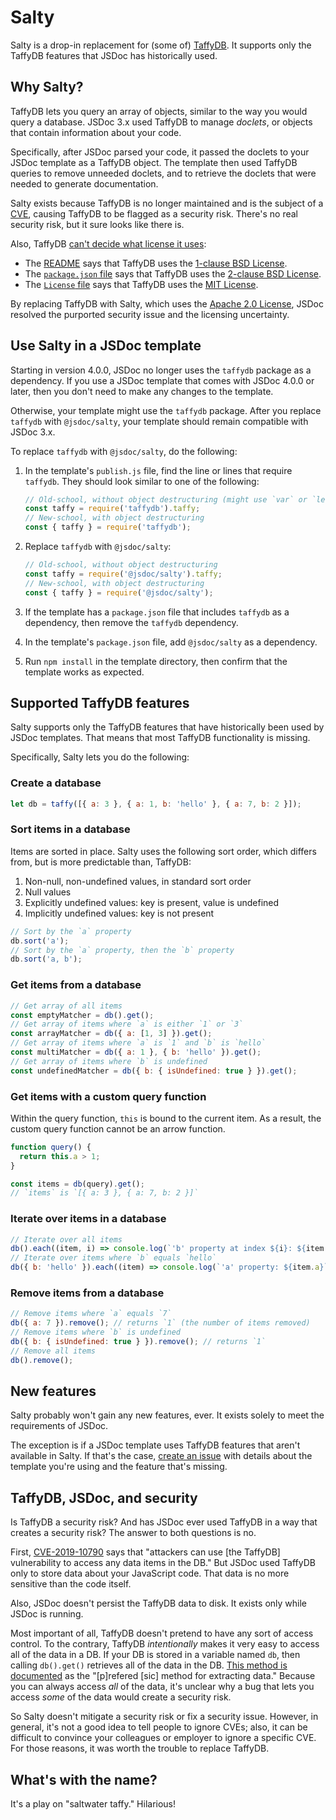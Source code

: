 # Salty

Salty is a drop-in replacement for (some of) [TaffyDB](https://github.com/typicaljoe/taffydb). It
supports only the TaffyDB features that JSDoc has historically used.

## Why Salty?

TaffyDB lets you query an array of objects, similar to the way you would query a database. JSDoc 3.x
used TaffyDB to manage _doclets_, or objects that contain information about your code.

Specifically, after JSDoc parsed your code, it passed the doclets to your JSDoc template as a
TaffyDB object. The template then used TaffyDB queries to remove unneeded doclets, and to retrieve
the doclets that were needed to generate documentation.

Salty exists because TaffyDB is no longer maintained and is the subject of a
[CVE](https://www.cve.org/CVERecord?id=CVE-2019-10790), causing TaffyDB to be flagged as a security
risk. There's no real security risk, but it sure looks like there is.

Also, TaffyDB [can't decide what license it uses](https://github.com/typicaljoe/taffydb/issues/166):

- The [README](https://github.com/typicaljoe/taffydb/blame/d4870cee370abffe510ba598b02e4e7ad6af5d2a/README.md#L146-L156)
  says that TaffyDB uses the [1-clause BSD License](https://opensource.org/licenses/BSD-1-Clause).
- The [`package.json` file](https://github.com/typicaljoe/taffydb/blob/d4870cee370abffe510ba598b02e4e7ad6af5d2a/package.json#L32)
  says that TaffyDB uses the [2-clause BSD License](https://opensource.org/licenses/BSD-2-Clause).
- The [`License` file](https://github.com/typicaljoe/taffydb/blob/d4870cee370abffe510ba598b02e4e7ad6af5d2a/License)
  says that TaffyDB uses the [MIT License](https://opensource.org/licenses/MIT).

By replacing TaffyDB with Salty, which uses the
[Apache 2.0 License](https://github.com/jsdoc/jsdoc/blob/main/packages/jsdoc-salty/LICENSE), JSDoc
resolved the purported security issue and the licensing uncertainty.

## Use Salty in a JSDoc template

Starting in version 4.0.0, JSDoc no longer uses the `taffydb` package as a dependency. If you use a
JSDoc template that comes with JSDoc 4.0.0 or later, then you don't need to make any changes to the
template.

Otherwise, your template might use the `taffydb` package. After you replace `taffydb` with
`@jsdoc/salty`, your template should remain compatible with JSDoc 3.x.

To replace `taffydb` with `@jsdoc/salty`, do the following:

1.  In the template's `publish.js` file, find the line or lines that require `taffydb`. They should
    look similar to one of the following:

    ```js
    // Old-school, without object destructuring (might use `var` or `let` instead of `const`)
    const taffy = require('taffydb').taffy;
    // New-school, with object destructuring
    const { taffy } = require('taffydb');
    ```

2.  Replace `taffydb` with `@jsdoc/salty`:

    ```js
    // Old-school, without object destructuring
    const taffy = require('@jsdoc/salty').taffy;
    // New-school, with object destructuring
    const { taffy } = require('@jsdoc/salty');
    ```

3.  If the template has a `package.json` file that includes `taffydb` as a dependency, then remove
    the `taffydb` dependency.

4.  In the template's `package.json` file, add `@jsdoc/salty` as a dependency.

5.  Run `npm install` in the template directory, then confirm that the template works as expected.

## Supported TaffyDB features

Salty supports only the TaffyDB features that have historically been used by JSDoc templates. That
means that most TaffyDB functionality is missing.

Specifically, Salty lets you do the following:

### Create a database

```js
let db = taffy([{ a: 3 }, { a: 1, b: 'hello' }, { a: 7, b: 2 }]);
```

### Sort items in a database

Items are sorted in place. Salty uses the following sort order, which differs from, but is more
predictable than, TaffyDB:

1.  Non-null, non-undefined values, in standard sort order
2.  Null values
3.  Explicitly undefined values: key is present, value is undefined
4.  Implicitly undefined values: key is not present

```js
// Sort by the `a` property
db.sort('a');
// Sort by the `a` property, then the `b` property
db.sort('a, b');
```

### Get items from a database

```js
// Get array of all items
const emptyMatcher = db().get();
// Get array of items where `a` is either `1` or `3`
const arrayMatcher = db({ a: [1, 3] }).get();
// Get array of items where `a` is `1` and `b` is `hello`
const multiMatcher = db({ a: 1 }, { b: 'hello' }).get();
// Get array of items where `b` is undefined
const undefinedMatcher = db({ b: { isUndefined: true } }).get();
```

### Get items with a custom query function

Within the query function, `this` is bound to the current item. As a result, the custom query
function cannot be an arrow function.

```js
function query() {
  return this.a > 1;
}

const items = db(query).get();
// `items` is `[{ a: 3 }, { a: 7, b: 2 }]`
```

### Iterate over items in a database

```js
// Iterate over all items
db().each((item, i) => console.log(`'b' property at index ${i}: ${item.b}`));
// Iterate over items where `b` equals `hello`
db({ b: 'hello' }).each((item) => console.log(`'a' property: ${item.a}`));
```

### Remove items from a database

```js
// Remove items where `a` equals `7`
db({ a: 7 }).remove(); // returns `1` (the number of items removed)
// Remove items where `b` is undefined
db({ b: { isUndefined: true } }).remove(); // returns `1`
// Remove all items
db().remove();
```

## New features

Salty probably won't gain any new features, ever. It exists solely to meet the requirements of
JSDoc.

The exception is if a JSDoc template uses TaffyDB features that aren't available in Salty. If that's
the case, [create an issue](https://github.com/jsdoc/jsdoc/issues) with details about the template
you're using and the feature that's missing.

## TaffyDB, JSDoc, and security

Is TaffyDB a security risk? And has JSDoc ever used TaffyDB in a way that creates a security risk?
The answer to both questions is no.

First, [CVE-2019-10790](https://www.cve.org/CVERecord?id=CVE-2019-10790) says that "attackers can
use [the TaffyDB] vulnerability to access any data items in the DB." But JSDoc used TaffyDB only to
store data about your JavaScript code. That data is no more sensitive than the code itself.

Also, JSDoc doesn't persist the TaffyDB data to disk. It exists only while JSDoc is running.

Most important of all, TaffyDB doesn't pretend to have any sort of access control. To the contrary,
TaffyDB _intentionally_ makes it very easy to access all of the data in a DB. If your DB is stored
in a variable named `db`, then calling `db().get()` retrieves all of the data in the DB.
[This method is documented](https://taffydb.com/working_with_data.html) as the "[p]refered [sic]
method for extracting data." Because you can always access _all_ of the data, it's unclear why a bug
that lets you access _some_ of the data would create a security risk.

So Salty doesn't mitigate a security risk or fix a security issue. However, in general, it's not a
good idea to tell people to ignore CVEs; also, it can be difficult to convince your colleagues or
employer to ignore a specific CVE. For those reasons, it was worth the trouble to replace TaffyDB.

## What's with the name?

It's a play on "saltwater taffy." Hilarious!
